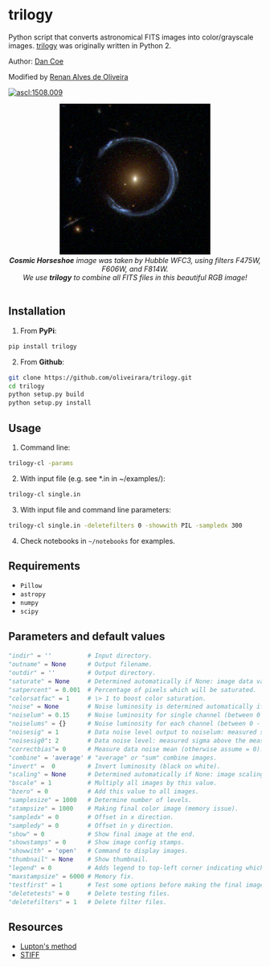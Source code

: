 # trilogy

Python script that converts astronomical FITS images into color/grayscale images. [trilogy](https://www.stsci.edu/~dcoe/trilogy/) was originally written in Python 2.

Author: [Dan Coe](https://www.stsci.edu/~dcoe)

Modified by [Renan Alves de Oliveira](https://github.com/oliveirara)

<a  href="https://ascl.net/1508.009"><img  src="https://img.shields.io/badge/ascl-1508.009-blue.svg?colorB=262255"  alt="ascl:1508.009" /></a>

<p align="center">

  <img width="300" src="https://raw.githubusercontent.com/oliveirara/trilogy/main/examples/cosmic_horseshoe/cosmic_horseshoe.png" alt="Cosmic Horseshoe" title="Cosmic Horseshoe">
  <br>
  <em><strong>Cosmic Horseshoe</strong> image was taken by Hubble WFC3, using filters F475W, F606W, and F814W.
              <br>We use <b>trilogy</b> to combine all FITS files in this beautiful RGB image!
              <br>
              <br>
  </em>
</p>



## Installation

1. From **PyPi**:

```bash
pip install trilogy
```

2. From **Github**:

```bash
git clone https://github.com/oliveirara/trilogy.git
cd trilogy
python setup.py build
python setup.py install
```

## Usage

1. Command line:

```bash
trilogy-cl -params
```

2. With input file (e.g. see *.in in ~/examples/):

```bash
trilogy-cl single.in
```

3. With input file and command line parameters:

```bash
trilogy-cl single.in -deletefilters 0 -showwith PIL -sampledx 300
```

4. Check notebooks in `~/notebooks` for examples.

## Requirements

* `Pillow`
* `astropy`
* `numpy`
* `scipy`

## Parameters and default values

```python
"indir" = ''          # Input directory.
"outname" = None      # Output filename.
"outdir" = ''         # Output directory.
"saturate" = None     # Determined automatically if None: image data value allowed to saturate.
"satpercent" = 0.001  # Percentage of pixels which will be saturated.
"colorsatfac" = 1     # \> 1 to boost color saturation.
"noise" = None        # Noise luminosity is determined automatically if None.
"noiselum" = 0.15     # Noise luminosity for single channel (between 0 - 1).
"noiselums" = {}      # Noise luminosity for each channel (between 0 - 1).
"noisesig" = 1        # Data noise level output to noiselum: measured sigma above the measured mean.
"noisesig0": 2        # Data noise level: measured sigma above the measured mean.
"correctbias"= 0      # Measure data noise mean (otherwise assume = 0).
"combine" = 'average' # "average" or "sum" combine images.
"invert" =  0         # Invert luminosity (black on white).
"scaling" = None      # Determined automatically if None: image scaling.
"bscale" = 1          # Multiply all images by this value.
"bzero" = 0           # Add this value to all images.
"samplesize" = 1000   # Determine number of levels.
"stampsize" = 1000    # Making final color image (memory issue).
"sampledx" = 0        # Offset in x direction.
"sampledy" = 0        # Offset in y direction.
"show" = 0            # Show final image at the end.
"showstamps" = 0      # Show image config stamps.
"showwith" = 'open'   # Command to display images.
"thumbnail" = None    # Show thumbnail.
"legend" = 0          # Adds legend to top-left corner indicating which filters were used (only for RGB).
"maxstampsize" = 6000 # Memory fix.
"testfirst" = 1       # Test some options before making the final image.
"deletetests" = 0     # Delete testing files.
"deletefilters" = 1   # Delete filter files.
```

## Resources

* [Lupton's method](http://www.astro.princeton.edu/~rhl/PrettyPictures/)
* [STIFF](https://github.com/astromatic/stiff)
